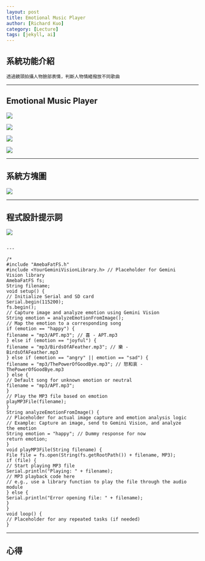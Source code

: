 ```yaml
---
layout: post
title: Emotional Music Player
author: [Richard Kuo]
category: [Lecture]
tags: [jekyll, ai]
---
```

## 系統功能介紹
```
透過鏡頭拍攝人物臉部表情，判斷人物情緒撥放不同歌曲
```

---
## Emotional Music Player

![](https://github.com/peiyu525/MCU-project/blob/main/_posts/%E6%83%85%E7%B7%92%E6%84%9F%E7%9F%A51.jpg?raw=true)

![](https://github.com/peiyu525/MCU-project/blob/main/_posts/%E6%83%85%E7%B7%92%E6%84%9F%E7%9F%A52.jpg?raw=true)

![](https://github.com/peiyu525/MCU-project/blob/main/_posts/%E6%83%85%E7%B7%92%E6%84%9F%E7%9F%A53.jpg?raw=true)

![](https://github.com/peiyu525/MCU-project/blob/main/_posts/%E6%83%85%E7%B7%92%E6%84%9F%E7%9F%A54.jpg?raw=true)

---
## 系統方塊圖
![](https://github.com/peiyu525/MCU-project/blob/main/_posts/image.png?raw=true)

---
## 程式設計提示詞
![](https://github.com/peiyu525/MCU-project/blob/main/_posts/image.png?raw=true)
```

---

/*
#include "AmebaFatFS.h"
#include <YourGeminiVisionLibrary.h> // Placeholder for Gemini
Vision library
AmebaFatFS fs;
String filename;
void setup() {
// Initialize Serial and SD card
Serial.begin(115200);
fs.begin();
// Capture image and analyze emotion using Gemini Vision
String emotion = analyzeEmotionFromImage();
// Map the emotion to a corresponding song
if (emotion == "happy") {
filename = "mp3/APT.mp3"; // 喜 - APT.mp3
} else if (emotion == "joyful") {
filename = "mp3/BirdsOfAFeather.mp3"; // 樂 -
BirdsOfAFeather.mp3
} else if (emotion == "angry" || emotion == "sad") {
filename = "mp3/ThePowerOfGoodBye.mp3"; // 怒和哀 -
ThePowerOfGoodBye.mp3
} else {
// Default song for unknown emotion or neutral
filename = "mp3/APT.mp3";
}
// Play the MP3 file based on emotion
playMP3File(filename);
}
String analyzeEmotionFromImage() {
// Placeholder for actual image capture and emotion analysis logic
// Example: Capture an image, send to Gemini Vision, and analyze
the emotion
String emotion = "happy"; // Dummy response for now
return emotion;
}
void playMP3File(String filename) {
File file = fs.open(String(fs.getRootPath()) + filename, MP3);
if (file) {
// Start playing MP3 file
Serial.println("Playing: " + filename);
// MP3 playback code here
// e.g., use a library function to play the file through the audio
module
} else {
Serial.println("Error opening file: " + filename);
}
}
void loop() {
// Placeholder for any repeated tasks (if needed)
}

```
---

## 心得
